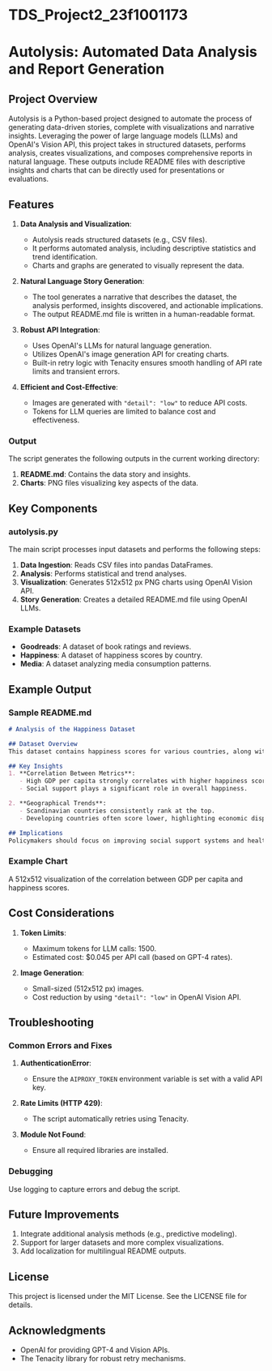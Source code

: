 # TDS_Project2_23f1001173

# Autolysis: Automated Data Analysis and Report Generation

## Project Overview

Autolysis is a Python-based project designed to automate the process of generating data-driven stories, complete with visualizations and narrative insights. Leveraging the power of large language models (LLMs) and OpenAI's Vision API, this project takes in structured datasets, performs analysis, creates visualizations, and composes comprehensive reports in natural language. These outputs include README files with descriptive insights and charts that can be directly used for presentations or evaluations.

## Features

1. **Data Analysis and Visualization**:

   - Autolysis reads structured datasets (e.g., CSV files).
   - It performs automated analysis, including descriptive statistics and trend identification.
   - Charts and graphs are generated to visually represent the data.

2. **Natural Language Story Generation**:

   - The tool generates a narrative that describes the dataset, the analysis performed, insights discovered, and actionable implications.
   - The output README.md file is written in a human-readable format.

3. **Robust API Integration**:

   - Uses OpenAI's LLMs for natural language generation.
   - Utilizes OpenAI's image generation API for creating charts.
   - Built-in retry logic with Tenacity ensures smooth handling of API rate limits and transient errors.

4. **Efficient and Cost-Effective**:

   - Images are generated with `"detail": "low"` to reduce API costs.
   - Tokens for LLM queries are limited to balance cost and effectiveness.

### Output

The script generates the following outputs in the current working directory:

1. **README.md**: Contains the data story and insights.
2. **Charts**: PNG files visualizing key aspects of the data.

## Key Components

### autolysis.py

The main script processes input datasets and performs the following steps:

1. **Data Ingestion**: Reads CSV files into pandas DataFrames.
2. **Analysis**: Performs statistical and trend analyses.
3. **Visualization**: Generates 512x512 px PNG charts using OpenAI Vision API.
4. **Story Generation**: Creates a detailed README.md file using OpenAI LLMs.

### Example Datasets

- **Goodreads**: A dataset of book ratings and reviews.
- **Happiness**: A dataset of happiness scores by country.
- **Media**: A dataset analyzing media consumption patterns.

## Example Output

### Sample README.md

```markdown
# Analysis of the Happiness Dataset

## Dataset Overview
This dataset contains happiness scores for various countries, along with associated metrics such as GDP per capita, social support, and life expectancy.

## Key Insights
1. **Correlation Between Metrics**:
   - High GDP per capita strongly correlates with higher happiness scores.
   - Social support plays a significant role in overall happiness.

2. **Geographical Trends**:
   - Scandinavian countries consistently rank at the top.
   - Developing countries often score lower, highlighting economic disparities.

## Implications
Policymakers should focus on improving social support systems and healthcare infrastructure to boost happiness levels in low-ranking countries.
```

### Example Chart

A 512x512 visualization of the correlation between GDP per capita and happiness scores.

## Cost Considerations

1. **Token Limits**:

   - Maximum tokens for LLM calls: 1500.
   - Estimated cost: \$0.045 per API call (based on GPT-4 rates).

2. **Image Generation**:

   - Small-sized (512x512 px) images.
   - Cost reduction by using `"detail": "low"` in OpenAI Vision API.

## Troubleshooting

### Common Errors and Fixes

1. **AuthenticationError**:

   - Ensure the `AIPROXY_TOKEN` environment variable is set with a valid API key.

2. **Rate Limits (HTTP 429)**:

   - The script automatically retries using Tenacity.

3. **Module Not Found**:

   - Ensure all required libraries are installed.

### Debugging

Use logging to capture errors and debug the script.

## Future Improvements

1. Integrate additional analysis methods (e.g., predictive modeling).
2. Support for larger datasets and more complex visualizations.
3. Add localization for multilingual README outputs.

## License

This project is licensed under the MIT License. See the LICENSE file for details.

## Acknowledgments

- OpenAI for providing GPT-4 and Vision APIs.
- The Tenacity library for robust retry mechanisms.

